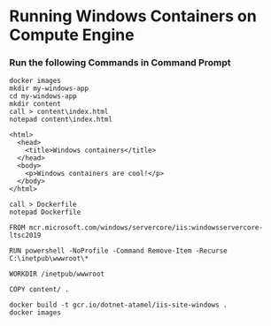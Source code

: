 # Running Windows Containers on Compute Engine 

### Run the following Commands in Command Prompt

```
docker images
mkdir my-windows-app
cd my-windows-app
mkdir content
call > content\index.html
notepad content\index.html
```
```
<html>
  <head>
    <title>Windows containers</title>
  </head>
  <body>
    <p>Windows containers are cool!</p>
  </body>
</html>
```
```
call > Dockerfile
notepad Dockerfile
```
```
FROM mcr.microsoft.com/windows/servercore/iis:windowsservercore-ltsc2019

RUN powershell -NoProfile -Command Remove-Item -Recurse C:\inetpub\wwwroot\*

WORKDIR /inetpub/wwwroot

COPY content/ .
```
```
docker build -t gcr.io/dotnet-atamel/iis-site-windows .
docker images
```

